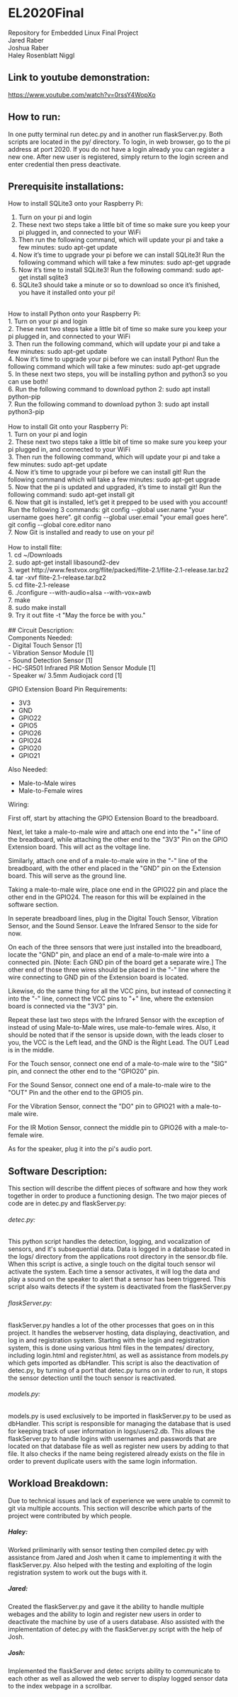 # EL2020Final<br />
Repository for Embedded Linux Final Project<br />
Jared Raber<br />
Joshua Raber<br />
Haley Rosenblatt Niggl<br />

## Link to youtube demonstration:
https://www.youtube.com/watch?v=0rssY4WopXo<br />

## How to run:<br />
In one putty terminal run detec.py and in another run flaskServer.py. Both scripts are located in the py/ directory.
To login, in web browser, go to the pi address at port 2020. If you do not have a login already you can register a new one. After new user is registered, simply return to the login screen and enter credential then press deactivate.

## Prerequisite installations:<br />
How to install SQLite3 onto your Raspberry Pi:<br />
1. Turn on your pi and login<br />
2. These next two steps take a little bit of time so make sure you keep your pi plugged in, and connected to your WiFi<br />
3. Then run the following command, which will update your pi and take a few minutes: sudo apt-get update<br />
4. Now it’s time to upgrade your pi before we can install SQLite3! Run the following command which will take a few minutes: sudo apt-get upgrade <br />
5. Now it’s time to install SQLite3! Run the following command: sudo apt-get install sqlite3<br />
6. SQLite3 should take a minute or so to download so once it’s finished, you have it installed onto your pi!<br />
<br />
How to install Python onto your Raspberry Pi:<br />
1. Turn on your pi and login<br />
2. These next two steps take a little bit of time so make sure you keep your pi plugged in, and connected to your WiFi<br />
3. Then run the following command, which will update your pi and take a few minutes: sudo apt-get update<br />
4. Now it’s time to upgrade your pi before we can install Python! Run the following command which will take a few minutes: sudo apt-get upgrade <br />
5. In these next two steps, you will be installing python and python3 so you can use both!<br />
6. Run the following command to download python 2: sudo apt install python-pip<br />
7. Run the following command to download python 3: sudo apt install python3-pip<br />
<br />
How to install Git onto your Raspberry Pi:<br />
1. Turn on your pi and login<br />
2. These next two steps take a little bit of time so make sure you keep your pi plugged in, and connected to your WiFi<br />
3. Then run the following command, which will update your pi and take a few minutes: sudo apt-get update<br />
4. Now it’s time to upgrade your pi before we can install git! Run the following command which will take a few minutes: sudo apt-get upgrade<br />
5. Now that the pi is updated and upgraded, it’s time to install git! Run the following command: sudo apt-get install git<br />
6. Now that git is installed, let’s get it prepped to be used with you account! Run the following 3 commands: git config --global user.name "your username goes here”.                        git config --global user.email "your email goes here”.                                git config --global core.editor nano<br />
7. Now Git is installed and ready to use on your pi!<br />
<br />
How to install flite:<br />
1. cd ~/Downloads<br />
2. sudo apt-get install libasound2-dev<br />
3. wget http://www.festvox.org/flite/packed/flite-2.1/flite-2.1-release.tar.bz2<br />
4. tar -xvf flite-2.1-release.tar.bz2<br />
5. cd flite-2.1-release<br />
6. ./configure --with-audio=alsa --with-vox=awb<br />
7. make<br />
8. sudo make install<br />
9. Try it out flite -t "May the force be with you."<br />
<br />
## Circuit Description:<br />
Components Needed: <br />
- Digital Touch Sensor [1]<br />
- Vibration Sensor Module [1]<br />
- Sound Detection Sensor [1]<br />
- HC-SR501 Infrared PIR Motion Sensor Module [1]<br />
- Speaker w/ 3.5mm Audiojack cord [1]<br />

GPIO Extension Board Pin Requirements:<br />
- 3V3<br />
- GND<br />
- GPIO22<br />
- GPIO5<br />
- GPIO26<br />
- GPIO24<br />
- GPIO20<br />
- GPIO21<br />

Also Needed:<br />
- Male-to-Male wires<br />
- Male-to-Female wires<br />

Wiring:<br />

First off, start by attaching the GPIO Extension Board to the breadboard.<br />

Next, let take a male-to-male wire and attach one end into the "+" line of the breadboard, while attaching the other end to the "3V3" Pin on the 
GPIO Extension board. This will act as the voltage line.<br />

Similarly, attach one end of a male-to-male wire in the "-" line of the breadboard, with the other end placed in the "GND" pin on the Extension board.
This will serve as the ground line.<br />

Taking a male-to-male wire, place one end in the GPIO22 pin and place the other end in the GPIO24. The reason for this will be explained in the 
software section.<br />

In seperate breadboard lines, plug in the Digital Touch Sensor, Vibration Sensor, and the Sound Sensor. Leave the Infrared Sensor to the side for now.<br />

On each of the three sensors that were just installed into the breadboard, locate the "GND" pin, and place an end of a male-to-male wire into a connected
pin. [Note: Each GND pin of the board get a separate wire.] The other end of those three wires should be placed in the "-" line where the wire connecting
to GND pin of the Extension board is located.<br />

Likewise, do the same thing for all the VCC pins, but instead of connecting it into the "-" line, connect the VCC pins to "+" line, where the extension
board is connected via the "3V3" pin.<br />

Repeat these last two steps with the Infrared Sensor with the exception of instead of using Male-to-Male wires, use male-to-female wires. Also, it should be noted that if the sensor is upside down, with the leads closer to you, the VCC is the Left lead, and the GND is the Right Lead. The OUT Lead is in the middle.<br />

For the Touch sensor, connect one end of a male-to-male wire to the "SIG" pin, and connect the other end to the "GPIO20" pin.<br />

For the Sound Sensor, connect one end of a male-to-male wire to the "OUT" Pin and the other end to the GPIO5 pin.<br />

For the Vibration Sensor, connect the "DO" pin to GPIO21 with a male-to-male wire.<br />

For the IR Motion Sensor, connect the middle pin to GPIO26 with a male-to-female wire.<br />

As for the speaker, plug it into the pi's audio port.<br />

## Software Description:<br />
This section will describe the diffent pieces of software and how they work together in order to produce a functioning design. The two major pieces of code are in detec.py and flaskServer.py:<br />
  ###### detec.py:<br />
  This python script handles the detection, logging, and vocalization of sensors, and it's subsequential data. Data is logged                in a database located in the logs/ directory from the applications root directory in the sensor.db file. When this script is            active, a single touch on the digital touch sensor wil activate the system. Each time a sensor activates, it will log the                data and play a sound on the speaker to alert that a sensor has been triggered. This script also waits detects if the system            is deactivated from the flaskServer.py<br />
  ###### flaskServer.py:<br />
   flaskServer.py handles a lot of the other processes that goes on in this project. It handles the webserver hosting, data                displaying, deactivation, and log in and registration system. Starting with the login and registration system, this is done              using various html files in the tempates/ directory, including login.html and register.html, as well as assistance from                  models.py which gets imported as dbHandler. This script is also the deactivation of detec.py, by turning of a port that detec.py turns on in order to run, it stops the sensor detection until the touch sensor is reactivated.<br />
           
 ###### models.py:<br />
  models.py is used exclusively to be imported in flaskServer.py to be used as dbHandler. This script is responsible for managing the database that is used for keeping track of user information in logs/users2.db. This allows the flaskServer.py to handle logins with usernames and passwords that are located on that database file as well as register new users by adding to that file. It also checks if the name being registered already exists on the file in order to prevent duplicate users with the same login information.<br />

## Workload Breakdown:<br />
Due to technical issues and lack of experience we were unable to commit to git via multiple accounts. This section will describe which parts of the project were contributed by which people.<br />
##### Haley: <br />
Worked priliminarily with sensor testing then compiled detec.py with assistance from Jared and Josh when it came to implementing it with the flaskServer.py. Also helped with the testing and exploiting of the login registration system to work out the bugs with it.<br />
##### Jared: <br />
Created the flaskServer.py and gave it the ability to handle multiple webages and the ability to login and register new users in order to deactivate the machine by use of a users database. Also assisted with the implementation of detec.py with the flaskServer.py script with the help of Josh.<br />
##### Josh: <br />
Implemented the flaskServer and detec scripts ability to communicate to each other as well as allowed the web server to display logged sensor data to the index webpage in a scrollbar.<br />
